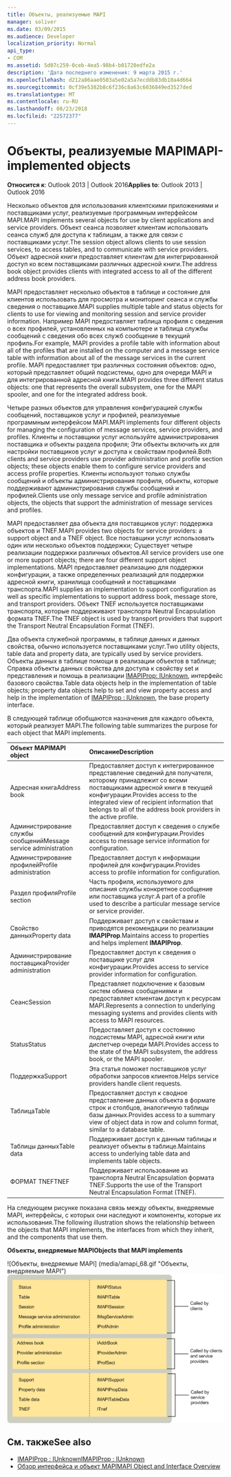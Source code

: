 ```yaml
---
title: Объекты, реализуемые MAPI
manager: soliver
ms.date: 03/09/2015
ms.audience: Developer
localization_priority: Normal
api_type:
- COM
ms.assetid: 5d07c259-0ceb-4ea5-98b4-b01720edfe2a
description: 'Дата последнего изменения: 9 марта 2015 г.'
ms.openlocfilehash: d212a86aae0503a5e02a5a7ecddb83db10a4d664
ms.sourcegitcommit: 0cf39e5382b8c6f236c8a63c6036849ed3527ded
ms.translationtype: MT
ms.contentlocale: ru-RU
ms.lasthandoff: 08/23/2018
ms.locfileid: "22572377"
---
```

# <a name="mapi-implemented-objects"></a><span data-ttu-id="877ba-103">Объекты, реализуемые MAPI</span><span class="sxs-lookup"><span data-stu-id="877ba-103">MAPI-implemented objects</span></span>
  
<span data-ttu-id="877ba-104">**Относится к**: Outlook 2013 | Outlook 2016</span><span class="sxs-lookup"><span data-stu-id="877ba-104">**Applies to**: Outlook 2013 | Outlook 2016</span></span> 
  
<span data-ttu-id="877ba-105">Несколько объектов для использования клиентскими приложениями и поставщиками услуг, реализуемые программным интерфейсом MAPI.</span><span class="sxs-lookup"><span data-stu-id="877ba-105">MAPI implements several objects for use by client applications and service providers.</span></span> <span data-ttu-id="877ba-106">Объект сеанса позволяет клиентам использовать сеанса служб для доступа к таблицам, а также для связи с поставщиками услуг.</span><span class="sxs-lookup"><span data-stu-id="877ba-106">The session object allows clients to use session services, to access tables, and to communicate with service providers.</span></span> <span data-ttu-id="877ba-107">Объект адресной книги предоставляет клиентам для интегрированной доступ ко всем поставщиками различных адресной книги.</span><span class="sxs-lookup"><span data-stu-id="877ba-107">The address book object provides clients with integrated access to all of the different address book providers.</span></span> 
  
<span data-ttu-id="877ba-108">MAPI предоставляет несколько объектов в таблице и состояние для клиентов использовать для просмотра и мониторинг сеанса и службы сведения о поставщике.</span><span class="sxs-lookup"><span data-stu-id="877ba-108">MAPI supplies multiple table and status objects for clients to use for viewing and monitoring session and service provider information.</span></span> <span data-ttu-id="877ba-109">Например MAPI предоставляет таблица профиля с сведения о всех профилей, установленных на компьютере и таблица службы сообщений с сведения обо всех служб сообщение в текущий профиль.</span><span class="sxs-lookup"><span data-stu-id="877ba-109">For example, MAPI provides a profile table with information about all of the profiles that are installed on the computer and a message service table with information about all of the message services in the current profile.</span></span> <span data-ttu-id="877ba-110">MAPI предоставляет три различных состояния объектов: одно, который представляет общий подсистемы, одно для очереди MAPI и для интегрированной адресной книги.</span><span class="sxs-lookup"><span data-stu-id="877ba-110">MAPI provides three different status objects: one that represents the overall subsystem, one for the MAPI spooler, and one for the integrated address book.</span></span> 
  
<span data-ttu-id="877ba-111">Четыре разных объектов для управления конфигурацией службы сообщений, поставщиков услуг и профилей, реализуемые программным интерфейсом MAPI.</span><span class="sxs-lookup"><span data-stu-id="877ba-111">MAPI implements four different objects for managing the configuration of message services, service providers, and profiles.</span></span> <span data-ttu-id="877ba-112">Клиенты и поставщики услуг используйте администрирования поставщика и объекты раздела профиля; Эти объекты включить их для настройки поставщиков услуг и доступа к свойствам профилей.</span><span class="sxs-lookup"><span data-stu-id="877ba-112">Both clients and service providers use provider administration and profile section objects; these objects enable them to configure service providers and access profile properties.</span></span> <span data-ttu-id="877ba-113">Клиенты используют только службы сообщений и объекты администрирования профиля, объекты, которые поддерживают администрирования службы сообщений и профилей.</span><span class="sxs-lookup"><span data-stu-id="877ba-113">Clients use only message service and profile administration objects, the objects that support the administration of message services and profiles.</span></span> 
  
<span data-ttu-id="877ba-114">MAPI предоставляет два объекта для поставщиков услуг: поддержка объектов и TNEF.</span><span class="sxs-lookup"><span data-stu-id="877ba-114">MAPI provides two objects for service providers: a support object and a TNEF object.</span></span> <span data-ttu-id="877ba-115">Все поставщики услуг использовать один или несколько объектов поддержки; Существует четыре реализации поддержки различных объектов.</span><span class="sxs-lookup"><span data-stu-id="877ba-115">All service providers use one or more support objects; there are four different support object implementations.</span></span> <span data-ttu-id="877ba-116">MAPI предоставляет реализацию для поддержки конфигурации, а также определенных реализаций для поддержки адресной книги, хранилища сообщений и поставщиками транспорта.</span><span class="sxs-lookup"><span data-stu-id="877ba-116">MAPI supplies an implementation to support configuration as well as specific implementations to support address book, message store, and transport providers.</span></span> <span data-ttu-id="877ba-117">Объект TNEF используется поставщиками транспорта, которые поддерживают транспорта Neutral Encapsulation формата TNEF.</span><span class="sxs-lookup"><span data-stu-id="877ba-117">The TNEF object is used by transport providers that support the Transport Neutral Encapsulation Format (TNEF).</span></span>
  
<span data-ttu-id="877ba-118">Два объекта служебной программы, в таблице данных и данных свойства, обычно используется поставщиками услуг.</span><span class="sxs-lookup"><span data-stu-id="877ba-118">Two utility objects, table data and property data, are typically used by service providers.</span></span> <span data-ttu-id="877ba-119">Объекты данных в таблице помощи в реализации объектов в таблице; Справка объекты данных свойства для доступа к свойству set и представления и помощь в реализации [IMAPIProp: IUnknown](imapipropiunknown.md), интерфейс базового свойства.</span><span class="sxs-lookup"><span data-stu-id="877ba-119">Table data objects help in the implementation of table objects; property data objects help to set and view property access and help in the implementation of [IMAPIProp : IUnknown](imapipropiunknown.md), the base property interface.</span></span> 
  
<span data-ttu-id="877ba-120">В следующей таблице обобщаются назначения для каждого объекта, который реализует MAPI.</span><span class="sxs-lookup"><span data-stu-id="877ba-120">The following table summarizes the purpose for each object that MAPI implements.</span></span>
  
|<span data-ttu-id="877ba-121">**Объект MAPI**</span><span class="sxs-lookup"><span data-stu-id="877ba-121">**MAPI object**</span></span>|<span data-ttu-id="877ba-122">**Описание**</span><span class="sxs-lookup"><span data-stu-id="877ba-122">**Description**</span></span>|
|:-----|:-----|
|<span data-ttu-id="877ba-123">Адресная книга</span><span class="sxs-lookup"><span data-stu-id="877ba-123">Address book</span></span>  <br/> |<span data-ttu-id="877ba-124">Предоставляет доступ к интегрированное представление сведений для получателя, которому принадлежит со всеми поставщиками адресной книги в текущей конфигурации.</span><span class="sxs-lookup"><span data-stu-id="877ba-124">Provides access to the integrated view of recipient information that belongs to all of the address book providers in the active profile.</span></span>  <br/> |
|<span data-ttu-id="877ba-125">Администрирование службы сообщений</span><span class="sxs-lookup"><span data-stu-id="877ba-125">Message service administration</span></span>  <br/> |<span data-ttu-id="877ba-126">Предоставляет доступ к сведения о службе сообщений для конфигурации.</span><span class="sxs-lookup"><span data-stu-id="877ba-126">Provides access to message service information for configuration.</span></span>  <br/> |
|<span data-ttu-id="877ba-127">Администрирование профилей</span><span class="sxs-lookup"><span data-stu-id="877ba-127">Profile administration</span></span>  <br/> |<span data-ttu-id="877ba-128">Предоставляет доступ к информации профилей для конфигурации.</span><span class="sxs-lookup"><span data-stu-id="877ba-128">Provides access to profile information for configuration.</span></span>  <br/> |
|<span data-ttu-id="877ba-129">Раздел профиля</span><span class="sxs-lookup"><span data-stu-id="877ba-129">Profile section</span></span>  <br/> |<span data-ttu-id="877ba-130">Часть профиля, используемого для описания службы конкретное сообщение или поставщика услуг.</span><span class="sxs-lookup"><span data-stu-id="877ba-130">A part of a profile used to describe a particular message service or service provider.</span></span>  <br/> |
|<span data-ttu-id="877ba-131">Свойство данных</span><span class="sxs-lookup"><span data-stu-id="877ba-131">Property data</span></span>  <br/> |<span data-ttu-id="877ba-132">Поддерживает доступ к свойствам и приводятся рекомендации по реализации **IMAPIProp**.</span><span class="sxs-lookup"><span data-stu-id="877ba-132">Maintains access to properties and helps implement **IMAPIProp**.</span></span>  <br/> |
|<span data-ttu-id="877ba-133">Администрирование поставщика</span><span class="sxs-lookup"><span data-stu-id="877ba-133">Provider administration</span></span>  <br/> |<span data-ttu-id="877ba-134">Предоставляет доступ к сведения о поставщике услуг для конфигурации.</span><span class="sxs-lookup"><span data-stu-id="877ba-134">Provides access to service provider information for configuration.</span></span>  <br/> |
|<span data-ttu-id="877ba-135">Сеанс</span><span class="sxs-lookup"><span data-stu-id="877ba-135">Session</span></span>  <br/> |<span data-ttu-id="877ba-136">Представляет подключение к базовым систем обмена сообщениями и предоставляет клиентам доступ к ресурсам MAPI.</span><span class="sxs-lookup"><span data-stu-id="877ba-136">Represents a connection to underlying messaging systems and provides clients with access to MAPI resources.</span></span>  <br/> |
|<span data-ttu-id="877ba-137">Status</span><span class="sxs-lookup"><span data-stu-id="877ba-137">Status</span></span>  <br/> |<span data-ttu-id="877ba-138">Предоставляет доступ к состоянию подсистемы MAPI, адресной книги или диспетчер очереди MAPI.</span><span class="sxs-lookup"><span data-stu-id="877ba-138">Provides access to the state of the MAPI subsystem, the address book, or the MAPI spooler.</span></span>  <br/> |
|<span data-ttu-id="877ba-139">Поддержка</span><span class="sxs-lookup"><span data-stu-id="877ba-139">Support</span></span>  <br/> |<span data-ttu-id="877ba-140">Эта статья поможет поставщиков услуг обработки запросов клиентов.</span><span class="sxs-lookup"><span data-stu-id="877ba-140">Helps service providers handle client requests.</span></span>  <br/> |
|<span data-ttu-id="877ba-141">Таблица</span><span class="sxs-lookup"><span data-stu-id="877ba-141">Table</span></span>  <br/> |<span data-ttu-id="877ba-142">Предоставляет доступ к сводное представление данных объекта в формате строк и столбцов, аналогичную таблицы базы данных.</span><span class="sxs-lookup"><span data-stu-id="877ba-142">Provides access to a summary view of object data in row and column format, similar to a database table.</span></span>  <br/> |
|<span data-ttu-id="877ba-143">Таблицы данных</span><span class="sxs-lookup"><span data-stu-id="877ba-143">Table data</span></span>  <br/> |<span data-ttu-id="877ba-144">Поддерживает доступ к данным таблицы и реализует объекты в таблице.</span><span class="sxs-lookup"><span data-stu-id="877ba-144">Maintains access to underlying table data and implements table objects.</span></span>  <br/> |
|<span data-ttu-id="877ba-145">ФОРМАТ TNEF</span><span class="sxs-lookup"><span data-stu-id="877ba-145">TNEF</span></span>  <br/> |<span data-ttu-id="877ba-146">Поддерживает использование из транспорта Neutral Encapsulation формата TNEF.</span><span class="sxs-lookup"><span data-stu-id="877ba-146">Supports the use of the Transport Neutral Encapsulation Format (TNEF).</span></span>  <br/> |
   
<span data-ttu-id="877ba-147">На следующем рисунке показана связь между объекты, внедряемые MAPI, интерфейсы, с которых они наследуют и компоненты, которые их использования.</span><span class="sxs-lookup"><span data-stu-id="877ba-147">The following illustration shows the relationship between the objects that MAPI implements, the interfaces from which they inherit, and the components that use them.</span></span> 
  
<span data-ttu-id="877ba-148">**Объекты, внедряемые MAPI**</span><span class="sxs-lookup"><span data-stu-id="877ba-148">**Objects that MAPI implements**</span></span>
  
<span data-ttu-id="877ba-149">![Объекты, внедряемые MAPI] (media/amapi_68.gif "Объекты, внедряемые MAPI")</span><span class="sxs-lookup"><span data-stu-id="877ba-149">![Objects that MAPI implements](media/amapi_68.gif "Objects that MAPI implements")</span></span>
  
## <a name="see-also"></a><span data-ttu-id="877ba-150">См. также</span><span class="sxs-lookup"><span data-stu-id="877ba-150">See also</span></span>

- [<span data-ttu-id="877ba-151">IMAPIProp : IUnknown</span><span class="sxs-lookup"><span data-stu-id="877ba-151">IMAPIProp : IUnknown</span></span>](imapipropiunknown.md)
- [<span data-ttu-id="877ba-152">Обзор интерфейса и объект MAPI</span><span class="sxs-lookup"><span data-stu-id="877ba-152">MAPI Object and Interface Overview</span></span>](mapi-object-and-interface-overview.md)

